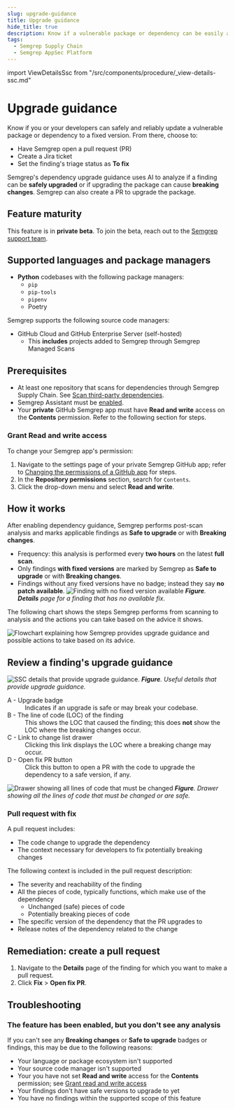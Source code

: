 ```yaml
---
slug: upgrade-guidance
title: Upgrade guidance
hide_title: true
description: Know if a vulnerable package or dependency can be easily and reliably upgraded to a fixed version.
tags:
  - Semgrep Supply Chain
  - Semgrep AppSec Platform
---
```


import ViewDetailsSsc from "/src/components/procedure/_view-details-ssc.md"
 
# Upgrade guidance

Know if you or your developers can safely and reliably update a vulnerable package or dependency to a fixed version. From there, choose to:

- Have Semgrep open a pull request (PR)
- Create a Jira ticket
- Set the finding's triage status as **To fix**

Semgrep's dependency upgrade guidance uses AI to analyze if a finding can be **safely upgraded** or if upgrading the package can cause **breaking changes**. Semgrep can also create a PR to upgrade the package.

## Feature maturity

This feature is in **private beta**. To join the beta, reach out to the [Semgrep support team](/support).

## Supported languages and package managers

- **Python** codebases with the following package managers:
  - `pip`
  - `pip-tools`
  - `pipenv`
  - Poetry

Semgrep supports the following source code managers:

- GitHub Cloud and GitHub Enterprise Server (self-hosted)
  - This **includes** projects added to Semgrep through Semgrep Managed Scans 

## Prerequisites

- At least one repository that scans for dependencies through Semgrep Supply Chain. See [Scan third-party dependencies](/semgrep-supply-chain/getting-started).
- Semgrep Assistant must be [enabled](/semgrep-assistant/getting-started).
- Your **private** GitHub Semgrep app must have **Read and write** access on the **Contents** permission. Refer to the following section for steps.

### Grant **Read and write** access

To change your Semgrep app's permission:

1. Navigate to the settings page of your private Semgrep GitHub app; refer to [<i class="fas fa-external-link fa-xs"></i> Changing the permissions of a GitHub app](https://docs.github.com/en/apps/maintaining-github-apps/modifying-a-github-app-registration#changing-the-permissions-of-a-github-app) for steps.
1. In the **Repository permissions** section, search for `Contents`.
1. Click the drop-down menu and select **Read and write**.

## How it works

After enabling dependency guidance, Semgrep performs post-scan analysis and marks applicable findings as **Safe to upgrade** or with **Breaking changes**.

- Frequency: this analysis is performed every **two hours** on the latest **full scan**.
- Only findings **with fixed versions** are marked by Semgrep as **Safe to upgrade** or with **Breaking changes**.
- Findings without any fixed versions have no badge; instead they say **no patch available**.
  ![Finding with no fixed version available](/img/no-patch-available.png#md-width)
  _**Figure**. **Details** page for a finding that has no available fix._

The following chart shows the steps Semgrep performs from scanning to analysis and the actions you can take based on the advice it shows.

![Flowchart explaining how Semgrep provides upgrade guidance and possible actions to take based on its advice.](/img/upgrade-guidance-flowchart.png)

## Review a finding's upgrade guidance 

<ViewDetailsSsc />

![SSC details that provide upgrade guidance.](/img/vuln-panels-ssc.png)
_**Figure**. Useful details that provide upgrade guidance._
<dl>
<dt>A - Upgrade badge</dt>
<dd>Indicates if an upgrade is safe or may break your codebase.</dd>
<dt>B - The line of code (LOC) of the finding</dt>
<dd>This shows the LOC that caused the finding; this does <strong>not</strong> show the LOC where the breaking changes occur.</dd>
<dt>C - Link to change list drawer</dt>
<dd>Clicking this link displays the LOC where a breaking change may occur.</dd>
<dt>D - Open fix PR button</dt>
<dd>Click this button to open a PR with the code to upgrade the dependency to a safe version, if any.</dd>
</dl>

![Drawer showing all lines of code that must be changed](/img/upgrade-guidance-drawer.png#md-width)
_**Figure**. Drawer showing all the lines of code that must be changed or are safe._

### Pull request with fix

A pull request includes:

- The code change to upgrade the dependency
- The context necessary for developers to fix potentially breaking changes

The following context is included in the pull request description:

- The severity and reachability of the finding
- All the pieces of code, typically functions, which make use of the dependency
  - Unchanged (safe) pieces of code
  - Potentially breaking pieces of code
- The specific version of the dependency that the PR upgrades to
- Release notes of the dependency related to the change

## Remediation: create a pull request

1. Navigate to the **Details** page of the finding for which you want to make a pull request.
1. Click **Fix** > **Open fix PR**.

## Troubleshooting

### The feature has been enabled, but you don't see any analysis

If you can't see any **Breaking changes** or **Safe to upgrade** badges or findings, this may be due to the following reasons:

- Your language or package ecosystem isn't supported
- Your source code manager isn't supported
- Your you have not set **Read and write** access for the **Contents** permission; see [Grant read and write access](#grant-read-and-write-access)
- Your findings don't have safe versions to upgrade to yet
- You have no findings within the supported scope of this feature

